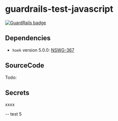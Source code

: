 # guardrails-test-javascript

[![GuardRails badge](https://badges.guardrails.io/guardrailsio/guardrails-test-javascript.svg?token=dbf47d8cc805ed00991aa5a5cfc4f24890aafaf46d5ca156b54dfaacae92b19d&provider=github)](https://dashboard.guardrails.io/default/gh/guardrailsio/guardrails-test-javascript)

## Dependencies

- `hoek` version 5.0.0: [NSWG-367](https://github.com/nodejs/security-wg/blob/a3425e433e4b8e7c99c0d3244491b215b2554f55/vuln/npm/367.json)

## SourceCode

Todo:

## Secrets
xxxx

-- test 5
